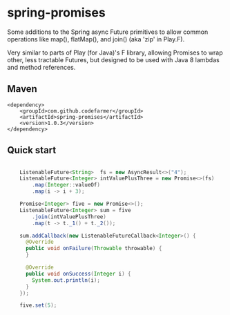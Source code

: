 # spring-promises

Some additions to the Spring async Future primitives to allow common operations like map(), flatMap(), and join() (aka 'zip' in Play.F).

Very similar to parts of Play (for Java)'s F library, allowing Promises to wrap
other, less tractable Futures, but designed to be used with Java 8 lambdas and
method references.

## Maven

    <dependency>
        <groupId>com.github.codefarmer</groupId>
        <artifactId>spring-promises</artifactId>
        <version>1.0.3</version>
    </dependency>

## Quick start

```java

    ListenableFuture<String>  fs = new AsyncResult<>("4");
    ListenableFuture<Integer> intValuePlusThree = new Promise<>(fs)
        .map(Integer::valueOf)
        .map(i -> i + 3);

    Promise<Integer> five = new Promise<>();
    ListenableFuture<Integer> sum = five
        .join(intValuePlusThree)
        .map(t -> t._1() + t._2());

    sum.addCallback(new ListenableFutureCallback<Integer>() {
      @Override
      public void onFailure(Throwable throwable) {
      }

      @Override
      public void onSuccess(Integer i) {
        System.out.println(i);
      }
    });

    five.set(5);

```

